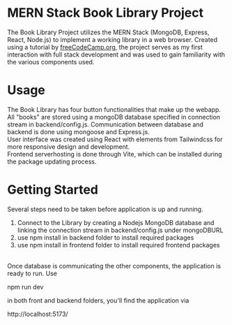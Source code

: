 # MERN Stack Book Library Project
The Book Library Project utilizes the MERN Stack (MongoDB, Express, React, Node.js) to implement a working library in a web browser. Created using a tutorial by [freeCodeCamp.org](https://www.youtube.com/watch?v=-42K44A1oMA), the project serves as my first interaction with full stack development and was used to gain familiarity with the various components used.
# Usage
The Book Library has four button functionalities that make up the webapp. All "books" are stored using a mongoDB database specified in
connection stream in backend/config.js. Communication between database and backend is done using mongoose and Express.js.
<br/>
User interface was created using React with elements from Tailwindcss for more responsive design and development. 
<br/>
Frontend serverhosting is done through Vite, which can be installed during the package updating process.
# Getting Started
Several steps need to be taken before application is up and running.
<br/>
<ol>
  <li>Connect to the Library by creating a Nodejs MongoDB database and linking the connection stream in backend/config.js under mongoDBURL </li>
  <li>use npm install in backend folder to install required packages</li>
  <li>use npm install in frontend folder to install required frontend packages</li>
</ol>
<br/>
Once database is communicating the other components, the application is ready to run. Use 

npm run dev

in both front and backend folders, you'll find the application via 

http://localhost:5173/


